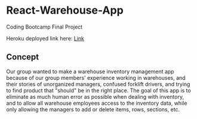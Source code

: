 # React-Warehouse-App
Coding Bootcamp Final Project

Heroku deployed link here: [Link](https://react-warehouse.herokuapp.com/)

## Concept
Our group wanted to make a warehouse inventory management app because of our group members' experience working in warehouses, 
and their stories of unorganized managers, confused forklift drivers, and trying to find product that "should" be in the right 
place. The goal of this app is to eliminate as much human error as possible when dealing with inventory, and to allow all
warehouse employees access to the inventory data, while only allowing the managers to add or delete items, rows, sections, 
etc. 

